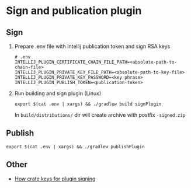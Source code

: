 # Sign and publication plugin

## Sign

1) Prepare .env file with Intellij publication token and sign RSA keys
   ```
   # .env
   INTELLIJ_PLUGIN_CERTIFICATE_CHAIN_FILE_PATH=<absolute-path-to-chain-file>
   INTELLIJ_PLUGIN_PRIVATE_KEY_FILE_PATH=<absolute-path-to-key-file>
   INTELLIJ_PLUGIN_PRIVATE_KEY_PASSWORD=<key phrase>
   INTELLIJ_PLUGIN_PUBLISH_TOKEN=<publication-token>
   ```
   
2) Run building and sign plugin (Linux)
   ```shell
   export $(cat .env | xargs) && ./gradlew build signPlugin
   ```
   
   In `build/distributions/` dir will create archive with postfix `-signed.zip`

## Publish

```shell
export $(cat .env | xargs) && ./gradlew publishPlugin
```

## Other

 - [How crate keys for plugin signing](https://plugins.jetbrains.com/docs/intellij/plugin-signing.html)